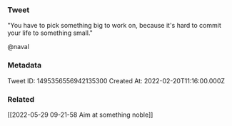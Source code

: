 ### Tweet
"You have to pick something big to work on, because it's hard to commit your life to something small."

@naval

### Metadata
Tweet ID: 1495356556942135300
Created At: 2022-02-20T11:16:00.000Z

### Related
[[2022-05-29 09-21-58 Aim at something noble]]


